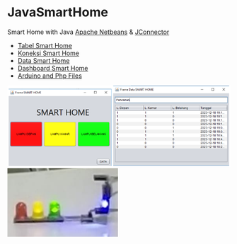 # JavaSmartHome
Smart Home with Java 
[Apache Netbeans](https://netbeans.apache.org/download/index.html) & [JConnector](https://mariadb.com/kb/en/about-mariadb-connector-j/)

- [Tabel Smart Home](https://gist.github.com/ahroihan/85e0f4240e36cc576413c300f5cc49dd)
- [Koneksi Smart Home](https://gist.github.com/ahroihan/777de9335b646ece932e112357ad95e2)
- [Data Smart Home](https://gist.github.com/ahroihan/6000830bff7bcfbbe25a94f9ece3b4bc)
- [Dashboard Smart Home](https://gist.github.com/ahroihan/3b029e331b6783b5d4a846e9b62bdf07)
- [Arduino and Php Files](https://gist.github.com/ahroihan/5c6ecf9b81eecd0c79b0dd2c0cdd5043#file-httpclient-arduinojson-ino)

<img loading="lazy" width="700px" src="./dashboard.png" alt="Dashboard" />
<img loading="lazy" width="250px" src="./led.png" alt="LED" />
